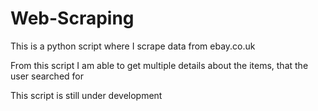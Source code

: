 # Web-Scraping
This is a python script where I scrape data from ebay.co.uk

From this script I am able to get multiple details about the items, that the user searched for

This script is still under development
